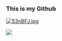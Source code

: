 ### This is my Github

[![53nBFJ.jpg](https://z3.ax1x.com/2021/10/15/53nBFJ.jpg)](https://imgtu.com/i/53nBFJ)

<img align="left" src="https://github-readme-stats.vercel.app/api?username=NP2Z&show_icons=true&hide_border=true">
</div>

